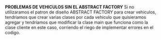 **PROBLEMAS DE VEHICULOS SIN EL ABSTRACT FACTORY**
Si no utilizaramos el patron de diseño ABSTRACT FACTORY 
para crear vehiculos, tendriamos que crear varias clases por
cada vehiculo que quisieramos agregar y tendriamos que modificar
la clase main que funciona como la clase cliente en este caso,
corriendo el riego de implementar errores en el codigo. 
